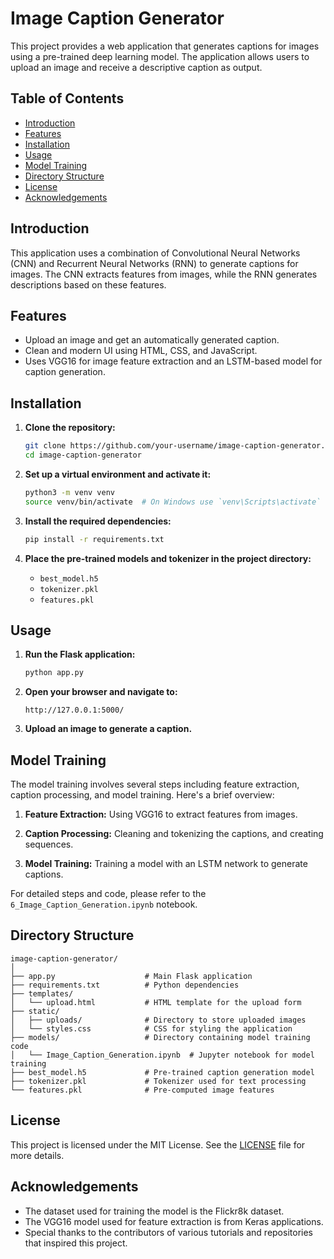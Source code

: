 # Image Caption Generator

This project provides a web application that generates captions for images using a pre-trained deep learning model. The application allows users to upload an image and receive a descriptive caption as output.

## Table of Contents

- [Introduction](#introduction)
- [Features](#features)
- [Installation](#installation)
- [Usage](#usage)
- [Model Training](#model-training)
- [Directory Structure](#directory-structure)
- [License](#license)
- [Acknowledgements](#acknowledgements)

## Introduction

This application uses a combination of Convolutional Neural Networks (CNN) and Recurrent Neural Networks (RNN) to generate captions for images. The CNN extracts features from images, while the RNN generates descriptions based on these features.

## Features

- Upload an image and get an automatically generated caption.
- Clean and modern UI using HTML, CSS, and JavaScript.
- Uses VGG16 for image feature extraction and an LSTM-based model for caption generation.

## Installation

1. **Clone the repository:**
    ```sh
    git clone https://github.com/your-username/image-caption-generator.git
    cd image-caption-generator
    ```

2. **Set up a virtual environment and activate it:**
    ```sh
    python3 -m venv venv
    source venv/bin/activate  # On Windows use `venv\Scripts\activate`
    ```

3. **Install the required dependencies:**
    ```sh
    pip install -r requirements.txt
    ```

4. **Place the pre-trained models and tokenizer in the project directory:**
    - `best_model.h5`
    - `tokenizer.pkl`
    - `features.pkl`

## Usage

1. **Run the Flask application:**
    ```sh
    python app.py
    ```

2. **Open your browser and navigate to:**
    ```
    http://127.0.0.1:5000/
    ```

3. **Upload an image to generate a caption.**

## Model Training

The model training involves several steps including feature extraction, caption processing, and model training. Here's a brief overview:

1. **Feature Extraction:**
   Using VGG16 to extract features from images.

2. **Caption Processing:**
   Cleaning and tokenizing the captions, and creating sequences.

3. **Model Training:**
   Training a model with an LSTM network to generate captions.

For detailed steps and code, please refer to the `6_Image_Caption_Generation.ipynb` notebook.

## Directory Structure

```
image-caption-generator/
│
├── app.py                    # Main Flask application
├── requirements.txt          # Python dependencies
├── templates/
│   └── upload.html           # HTML template for the upload form
├── static/
│   ├── uploads/              # Directory to store uploaded images
│   └── styles.css            # CSS for styling the application
├── models/                   # Directory containing model training code
│   └── Image_Caption_Generation.ipynb  # Jupyter notebook for model training
├── best_model.h5             # Pre-trained caption generation model
├── tokenizer.pkl             # Tokenizer used for text processing
└── features.pkl              # Pre-computed image features

```


## License

This project is licensed under the MIT License. See the [LICENSE](LICENSE) file for more details.

## Acknowledgements

- The dataset used for training the model is the Flickr8k dataset.
- The VGG16 model used for feature extraction is from Keras applications.
- Special thanks to the contributors of various tutorials and repositories that inspired this project.
